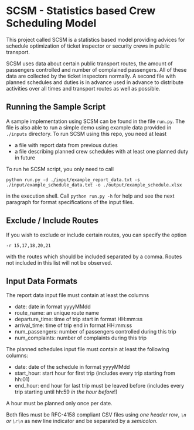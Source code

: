 # SCSM - Statistics based Crew Scheduling Model

This project called SCSM is a statistics based model providing advices for schedule optimization of ticket inspector or security crews in public transport.

SCSM uses data about certain public transport routes, the amount of passengers controlled and number of complained passengers. All of these data are collected by the ticket inspectors normally. A second file with planned schedules and duties is in advance used in advance to distribute activities over all times and transport routes as well as possible.

## Running the Sample Script

A sample implementation using SCSM can be found in the file ```run.py```. The file is also able to run a simple demo using example data provided in ```./inputs``` directory. To run SCSM using this repo, you need at least

* a file with report data from previous duties
* a file describing planned crew schedules with at least one planned duty in future

To run he SCSM script, you only need to call

```
python run.py -d ./input/example_report_data.txt -s ./input/example_schedule_data.txt -o ./output/example_schedule.xlsx
```
in the execution shell. Call ```python run.py -h``` for help and see the next paragraph for format specifications of the input files.

## Exclude / Include Routes

If you wish to exclude or include certain routes, you can specify the option

```
-r 15,17,18,20,21
```

with the routes which should be included separated by a comma. Routes not included in this list will not be observed.


## Input Data Formats

The report data input file must contain at least the columns

* date: date in format yyyyMMdd
* route_name: an unique route name
* departure_time: time of trip start in format HH:mm:ss
* arrival_time: time of trip end in format HH:mm:ss
* num_passengers: number of passengers controlled during this trip
* num_complaints: number of complaints during this trip

The planned schedules input file must contain at least the following columns:

* date: date of the schedule in format yyyyMMdd
* start_hour: start hour for first trip (includes every trip starting from hh:01)
* end_hour: end hour for last trip must be leaved before (includes every trip starting until hh:59 _in the hour before_!)

A hour must be planned only once per date.

Both files must be RFC-4158 compliant CSV files using *one header row*, *```\n``` or ```\r\n```* as new line indicator and be separated by a *semicolon*.